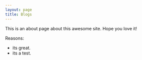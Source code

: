 ```yaml
---
layout: page
title: Blogs
---
```


This is an about page about this awesome site.
Hope you love it!

Reasons:
- its great.
- its a test.


